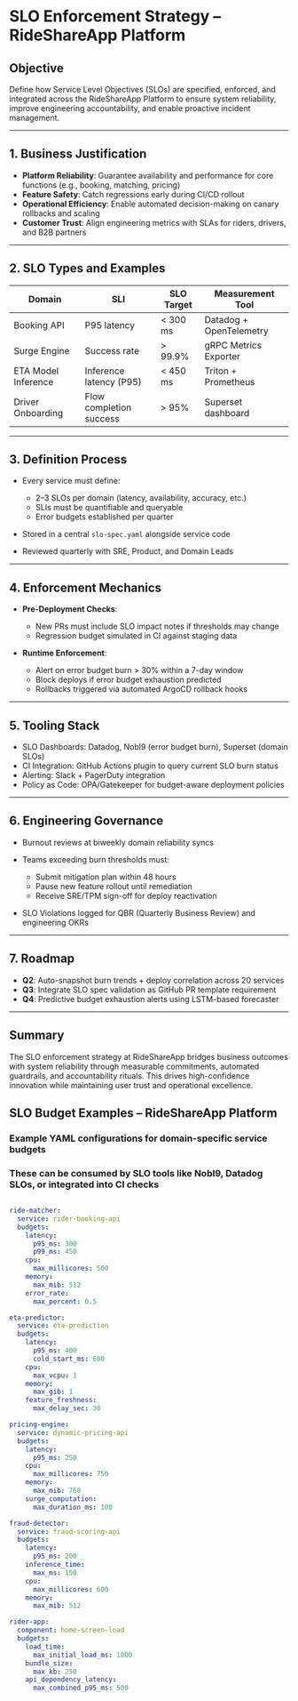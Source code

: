 # SLO Enforcement Strategy – RideShareApp Platform

## Objective
Define how Service Level Objectives (SLOs) are specified, enforced, and integrated across the RideShareApp Platform to ensure system reliability, improve engineering accountability, and enable proactive incident management.

---

## 1. Business Justification
- **Platform Reliability**: Guarantee availability and performance for core functions (e.g., booking, matching, pricing)
- **Feature Safety**: Catch regressions early during CI/CD rollout
- **Operational Efficiency**: Enable automated decision-making on canary rollbacks and scaling
- **Customer Trust**: Align engineering metrics with SLAs for riders, drivers, and B2B partners

---

## 2. SLO Types and Examples
| Domain            | SLI                      | SLO Target       | Measurement Tool     |
|------------------|--------------------------|------------------|----------------------|
| Booking API       | P95 latency              | < 300 ms         | Datadog + OpenTelemetry |
| Surge Engine      | Success rate             | > 99.9%          | gRPC Metrics Exporter |
| ETA Model Inference| Inference latency (P95) | < 450 ms         | Triton + Prometheus  |
| Driver Onboarding | Flow completion success  | > 95%            | Superset dashboard   |

---

## 3. Definition Process
- Every service must define:
  - 2–3 SLOs per domain (latency, availability, accuracy, etc.)
  - SLIs must be quantifiable and queryable
  - Error budgets established per quarter

- Stored in a central `slo-spec.yaml` alongside service code
- Reviewed quarterly with SRE, Product, and Domain Leads

---

## 4. Enforcement Mechanics
- **Pre-Deployment Checks**:
  - New PRs must include SLO impact notes if thresholds may change
  - Regression budget simulated in CI against staging data

- **Runtime Enforcement**:
  - Alert on error budget burn > 30% within a 7-day window
  - Block deploys if error budget exhaustion predicted
  - Rollbacks triggered via automated ArgoCD rollback hooks

---

## 5. Tooling Stack
- SLO Dashboards: Datadog, Nobl9 (error budget burn), Superset (domain SLOs)
- CI Integration: GitHub Actions plugin to query current SLO burn status
- Alerting: Slack + PagerDuty integration
- Policy as Code: OPA/Gatekeeper for budget-aware deployment policies

---

## 6. Engineering Governance
- Burnout reviews at biweekly domain reliability syncs
- Teams exceeding burn thresholds must:
  - Submit mitigation plan within 48 hours
  - Pause new feature rollout until remediation
  - Receive SRE/TPM sign-off for deploy reactivation

- SLO Violations logged for QBR (Quarterly Business Review) and engineering OKRs

---

## 7. Roadmap
- **Q2**: Auto-snapshot burn trends + deploy correlation across 20 services
- **Q3**: Integrate SLO spec validation as GitHub PR template requirement
- **Q4**: Predictive budget exhaustion alerts using LSTM-based forecaster

---

## Summary
The SLO enforcement strategy at RideShareApp bridges business outcomes with system reliability through measurable commitments, automated guardrails, and accountability rituals. This drives high-confidence innovation while maintaining user trust and operational excellence.

## SLO Budget Examples – RideShareApp Platform


### Example YAML configurations for domain-specific service budgets
### These can be consumed by SLO tools like Nobl9, Datadog SLOs, or integrated into CI checks
```yaml

ride-matcher:
  service: rider-booking-api
  budgets:
    latency:
      p95_ms: 300
      p99_ms: 450
    cpu:
      max_millicores: 500
    memory:
      max_mib: 512
    error_rate:
      max_percent: 0.5

eta-predictor:
  service: eta-prediction
  budgets:
    latency:
      p95_ms: 400
      cold_start_ms: 600
    cpu:
      max_vcpu: 1
    memory:
      max_gib: 1
    feature_freshness:
      max_delay_sec: 30

pricing-engine:
  service: dynamic-pricing-api
  budgets:
    latency:
      p95_ms: 250
    cpu:
      max_millicores: 750
    memory:
      max_mib: 768
    surge_computation:
      max_duration_ms: 100

fraud-detector:
  service: fraud-scoring-api
  budgets:
    latency:
      p95_ms: 200
    inference_time:
      max_ms: 150
    cpu:
      max_millicores: 600
    memory:
      max_mib: 512

rider-app:
  component: home-screen-load
  budgets:
    load_time:
      max_initial_load_ms: 1000
    bundle_size:
      max_kb: 250
    api_dependency_latency:
      max_combined_p95_ms: 500
```